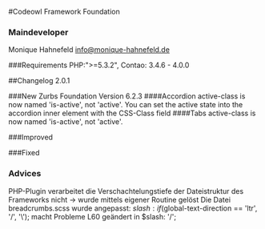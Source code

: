 #Codeowl Framework Foundation

### Maindeveloper
 
 Monique Hahnefeld <info@monique-hahnefeld.de>

###Requirements
PHP:">=5.3.2",
Contao: 3.4.6 - 4.0.0

##Changelog 2.0.1

###New
Zurbs Foundation Version 6.2.3
####Accordion 
active-class is now named 'is-active', not 'active'. You can set the active state into the accordion inner element with the CSS-Class field 
####Tabs 
active-class is now named 'is-active', not 'active'.

###Improved

###Fixed

### Advices
PHP-Plugin verarbeitet die Verschachtelungstiefe der Dateistruktur des Frameworks nicht
-> wurde mittels eigener Routine gelöst
Die Datei breadcrumbs.scss wurde angepasst:
$slash: if($global-text-direction == 'ltr', '/', '\\'); macht Probleme
L60 geändert in   $slash:  '/';




